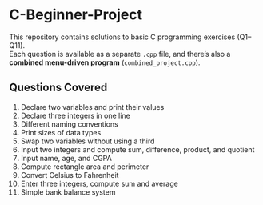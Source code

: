 ﻿# C-Beginner-Project

This repository contains solutions to basic C programming exercises (Q1–Q11).  
Each question is available as a separate `.cpp` file, and there’s also a **combined menu-driven program** (`combined_project.cpp`).

## Questions Covered
1. Declare two variables and print their values
2. Declare three integers in one line
3. Different naming conventions
4. Print sizes of data types
5. Swap two variables without using a third
6. Input two integers and compute sum, difference, product, and quotient
7. Input name, age, and CGPA
8. Compute rectangle area and perimeter
9. Convert Celsius to Fahrenheit
10. Enter three integers, compute sum and average
11. Simple bank balance system

